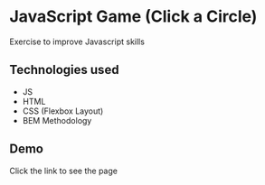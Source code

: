 
# JavaScript Game (Click a Circle)

Exercise to improve Javascript skills

## Technologies used

- JS
- HTML
- CSS (Flexbox Layout)
- BEM Methodology

## Demo

Click the link to see the page 



